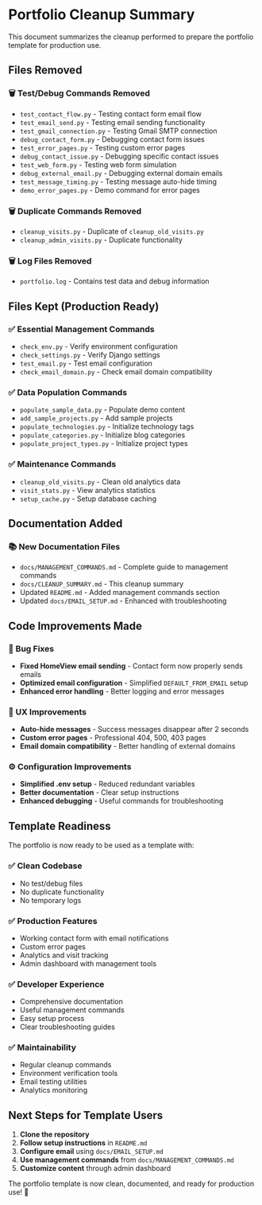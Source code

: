 # Portfolio Cleanup Summary

This document summarizes the cleanup performed to prepare the portfolio template for production use.

## Files Removed

### 🗑️ Test/Debug Commands Removed
- `test_contact_flow.py` - Testing contact form email flow
- `test_email_send.py` - Testing email sending functionality  
- `test_gmail_connection.py` - Testing Gmail SMTP connection
- `debug_contact_form.py` - Debugging contact form issues
- `test_error_pages.py` - Testing custom error pages
- `debug_contact_issue.py` - Debugging specific contact issues
- `test_web_form.py` - Testing web form simulation
- `debug_external_email.py` - Debugging external domain emails
- `test_message_timing.py` - Testing message auto-hide timing
- `demo_error_pages.py` - Demo command for error pages

### 🗑️ Duplicate Commands Removed
- `cleanup_visits.py` - Duplicate of `cleanup_old_visits.py`
- `cleanup_admin_visits.py` - Duplicate functionality

### 🗑️ Log Files Removed
- `portfolio.log` - Contains test data and debug information

## Files Kept (Production Ready)

### ✅ Essential Management Commands
- `check_env.py` - Verify environment configuration
- `check_settings.py` - Verify Django settings
- `test_email.py` - Test email configuration
- `check_email_domain.py` - Check email domain compatibility

### ✅ Data Population Commands
- `populate_sample_data.py` - Populate demo content
- `add_sample_projects.py` - Add sample projects
- `populate_technologies.py` - Initialize technology tags
- `populate_categories.py` - Initialize blog categories
- `populate_project_types.py` - Initialize project types

### ✅ Maintenance Commands
- `cleanup_old_visits.py` - Clean old analytics data
- `visit_stats.py` - View analytics statistics
- `setup_cache.py` - Setup database caching

## Documentation Added

### 📚 New Documentation Files
- `docs/MANAGEMENT_COMMANDS.md` - Complete guide to management commands
- `docs/CLEANUP_SUMMARY.md` - This cleanup summary
- Updated `README.md` - Added management commands section
- Updated `docs/EMAIL_SETUP.md` - Enhanced with troubleshooting

## Code Improvements Made

### 🔧 Bug Fixes
- **Fixed HomeView email sending** - Contact form now properly sends emails
- **Optimized email configuration** - Simplified `DEFAULT_FROM_EMAIL` setup
- **Enhanced error handling** - Better logging and error messages

### 🎨 UX Improvements  
- **Auto-hide messages** - Success messages disappear after 2 seconds
- **Custom error pages** - Professional 404, 500, 403 pages
- **Email domain compatibility** - Better handling of external domains

### ⚙️ Configuration Improvements
- **Simplified .env setup** - Reduced redundant variables
- **Better documentation** - Clear setup instructions
- **Enhanced debugging** - Useful commands for troubleshooting

## Template Readiness

The portfolio is now ready to be used as a template with:

### ✅ Clean Codebase
- No test/debug files
- No duplicate functionality
- No temporary logs

### ✅ Production Features
- Working contact form with email notifications
- Custom error pages
- Analytics and visit tracking
- Admin dashboard with management tools

### ✅ Developer Experience
- Comprehensive documentation
- Useful management commands
- Easy setup process
- Clear troubleshooting guides

### ✅ Maintainability
- Regular cleanup commands
- Environment verification tools
- Email testing utilities
- Analytics monitoring

## Next Steps for Template Users

1. **Clone the repository**
2. **Follow setup instructions** in `README.md`
3. **Configure email** using `docs/EMAIL_SETUP.md`
4. **Use management commands** from `docs/MANAGEMENT_COMMANDS.md`
5. **Customize content** through admin dashboard

The portfolio template is now clean, documented, and ready for production use! 🚀